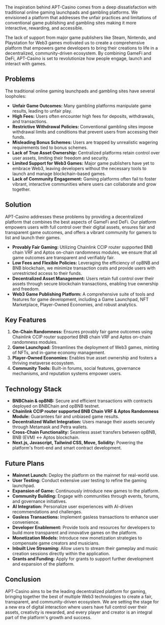 The inspiration behind APT-Casino comes from a deep dissatisfaction with traditional online gaming launchpads and gambling platforms. We envisioned a platform that addresses the unfair practices and limitations of conventional game publishing and gambling sites making it more interactive, rewarding, and accessible.

The lack of support from major game publishers like Steam, Nintendo, and Playstation for Web3 games motivated us to create a comprehensive platform that empowers game developers to bring their creations to life in a decentralized, community-driven ecosystem. By combining GameFi and DeFi, APT-Casino is set to revolutionize how people engage, launch and interact with games.

## Problems
The traditional online gaming launchpads and gambling sites have several loopholes:

- **Unfair Game Outcomes:** Many gambling platforms manipulate game results, leading to unfair play.
- **High Fees:** Users often encounter high fees for deposits, withdrawals, and transactions.
- **Restrictive Withdrawal Policies:** Conventional gambling sites impose withdrawal limits and conditions that prevent users from accessing their funds.
- **Misleading Bonus Schemes:** Users are trapped by unrealistic wagering requirements tied to bonus schemes.
- **Lack of True Asset Ownership:** Centralized platforms retain control over user assets, limiting their freedom and security.
- **Limited Support for Web3 Games:** Major game publishers have yet to embrace Web3, leaving developers without the necessary tools to launch and manage blockchain-based games.
- **Lack of Community Engagement:** Gaming platforms often fail to foster vibrant, interactive communities where users can collaborate and grow together.

## Solution
APT-Casino addresses these problems by providing a decentralized platform that combines the best aspects of GameFi and DeFi. Our platform empowers users with full control over their digital assets, ensures fair and transparent game outcomes, and offers a vibrant community for gamers to list and launch their games.

- **Provably Fair Gaming:** Utilizing Chainlink CCIP router supported BNB chain VRF and Aptos on-chain randomness modules, we ensure that all game outcomes are transparent and verifiably fair.
- **Low Fees and Flexible Policies:** Leveraging the efficiency of opBNB and BNB blockchain, we minimize transaction costs and provide users with unrestricted access to their funds.
- **Decentralized Asset Management:** Users retain full control over their assets through secure blockchain transactions, enabling true ownership and freedom.
- **Web3 Game Publishing Platform:** A comprehensive suite of tools and features for game development, including a Game Launchpad, NFT Marketplace, Player-Owned Economies, and robust analytics.

## Key Features
1. **On-Chain Randomness:** Ensures provably fair game outcomes using  Chainlink CCIP router supported BNB chain VRF and Aptos on-chain randomness modules.
2. **Game Launchpad:** Streamlines the deployment of Web3 games, minting of NFTs, and in-game economy management.
3. **Player-Owned Economies:** Enables true asset ownership and fosters a thriving metaverse ecosystem.
4. **Community Tools:** Built-in forums, social features, governance mechanisms, and reputation systems empower users.

## Technology Stack
- **BNBChain & opBNB:** Secure and efficient transactions with contracts deployed on BNBChain and opBNB testnet.
- **Chainlink CCIP router supported BNB Chain VRF & Aptos Randomness Module:** Guarantees fair and unbiased game results.
- **Decentralized Wallet Integration:** Users manage their assets securely through Metamask  and Petra wallets.
- **Cross-Chain Functionality:** Seamless asset transfers between opBNB, BNB (EVM) <-> Aptos blockchain.
- **Next.js, Javascript, Tailwind CSS, Move, Solidity:** Powering the platform's front-end and smart contract development.

## Future Plans
- **Mainnet Launch:** Deploy the platform on the mainnet for real-world use.
- **User Testing:** Conduct extensive user testing to refine the gaming launchpad.
- **Expansion of Game:** Continuously introduce new games to the platform.
- **Community Building:** Engage with communities through events, forums, and governance initiatives.
- **AI Integration:** Personalize user experiences with AI-driven recommendations and challenges.
- **Gasless Transactions:** Implement gasless transactions to enhance user convenience.
- **Developer Enablement:** Provide tools and resources for developers to build more transparent and innovative games on the platform.
- **Monetization Models:** Introduce new monetization strategies to compensate game creators and musicians.
- **Inbuilt Live Streaming:** Allow users to stream their gameplay and music creation sessions directly within the application.
- **Grants and Funding:** Apply for grants to support further development and expansion of the platform.

## Conclusion
APT-Casino aims to be the leading decentralized platform for gaming, bringing together the best of multiple Web3 technologies to create a fair, transparent, and community-driven ecosystem. We are setting the stage for a new era of digital interaction where users have full control over their assets, creativity is rewarded, and every player and creator is an integral part of the platform's growth and success.
